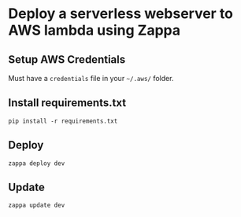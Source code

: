# Deploy a serverless webserver to AWS lambda using Zappa

## Setup AWS Credentials
Must have a `credentials` file in your `~/.aws/` folder.

## Install requirements.txt
```shell
pip install -r requirements.txt
```

## Deploy
```shell
zappa deploy dev
```

## Update
```shell
zappa update dev
```